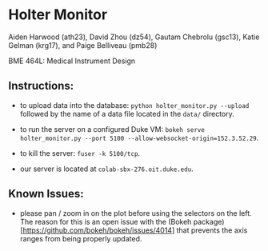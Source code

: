 Holter Monitor
==============

Aiden Harwood (ath23), David Zhou (dz54), Gautam Chebrolu (gsc13), Katie Gelman (krg17), and Paige Belliveau (pmb28)

BME 464L: Medical Instrument Design

## Instructions:

+ to upload data into the database: ```python holter_monitor.py --upload``` followed by the name of a data file located in the ```data/``` directory.

+ to run the server on a configured Duke VM: ```bokeh serve holter_monitor.py --port 5100 --allow-websocket-origin=152.3.52.29```.

+ to kill the server: ```fuser -k 5100/tcp```.

+ our server is located at ```colab-sbx-276.oit.duke.edu```.

## Known Issues:

+ please pan / zoom in on the plot before using the selectors on the left.  The reason for this is an open issue with the (Bokeh package)[https://github.com/bokeh/bokeh/issues/4014] that prevents the axis ranges from being properly updated.